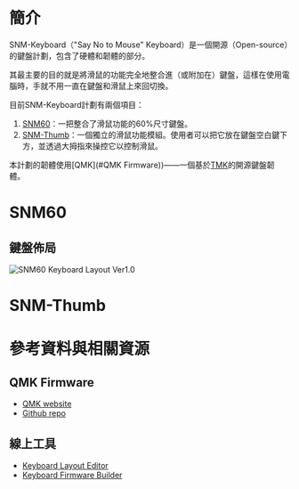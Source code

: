 # 簡介

SNM-Keyboard（"Say No to Mouse" Keyboard）是一個開源（Open-source）的鍵盤計劃，包含了硬體和韌體的部分。

其最主要的目的就是將滑鼠的功能完全地整合進（或附加在）鍵盤，這樣在使用電腦時，手就不用一直在鍵盤和滑鼠上來回切換。

目前SNM-Keyboard計劃有兩個項目：
1. [SNM60](#SNM60)：一把整合了滑鼠功能的60%尺寸鍵盤。
2. [SNM-Thumb](#SNM-Thumb)：一個獨立的滑鼠功能模組。使用者可以把它放在鍵盤空白鍵下方，並透過大拇指來操控它以控制滑鼠。

本計劃的韌體使用[QMK](#QMK Firmware))——一個基於[TMK](https://github.com/tmk/tmk_keyboard)的開源鍵盤韌體。

# SNM60

## 鍵盤佈局

![SNM60 Keyboard Layout Ver1.0](https://raw.githubusercontent.com/ZiTe-H/snm60/master/Hardware/Keyboard%20Layout%20Editor/SNM60_Keyboard_Layout_Ver1.0.png)

# SNM-Thumb

# 參考資料與相關資源

## QMK Firmware

* [QMK website](https://qmk.fm/)
* [Github repo](https://github.com/qmk/qmk_firmware)

## 線上工具

* [Keyboard Layout Editor](http://www.keyboard-layout-editor.com/)
* [Keyboard Firmware Builder](https://kbfirmware.com/)

